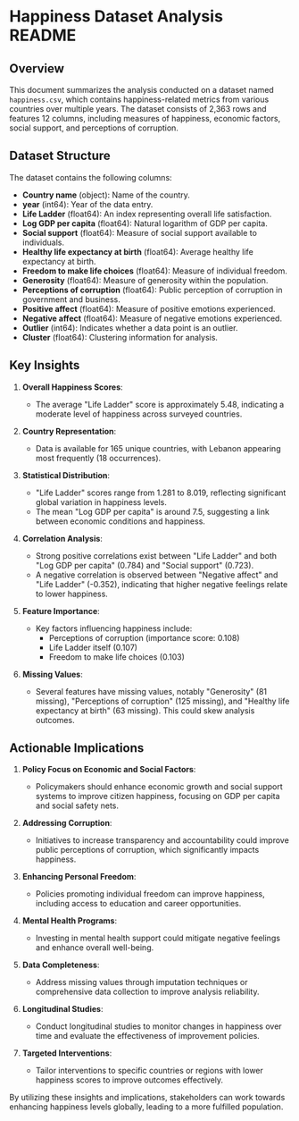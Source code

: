 # Happiness Dataset Analysis README

## Overview
This document summarizes the analysis conducted on a dataset named `happiness.csv`, which contains happiness-related metrics from various countries over multiple years. The dataset consists of 2,363 rows and features 12 columns, including measures of happiness, economic factors, social support, and perceptions of corruption.

## Dataset Structure
The dataset contains the following columns:

- **Country name** (object): Name of the country.
- **year** (int64): Year of the data entry.
- **Life Ladder** (float64): An index representing overall life satisfaction.
- **Log GDP per capita** (float64): Natural logarithm of GDP per capita.
- **Social support** (float64): Measure of social support available to individuals.
- **Healthy life expectancy at birth** (float64): Average healthy life expectancy at birth.
- **Freedom to make life choices** (float64): Measure of individual freedom.
- **Generosity** (float64): Measure of generosity within the population.
- **Perceptions of corruption** (float64): Public perception of corruption in government and business.
- **Positive affect** (float64): Measure of positive emotions experienced.
- **Negative affect** (float64): Measure of negative emotions experienced.
- **Outlier** (int64): Indicates whether a data point is an outlier.
- **Cluster** (float64): Clustering information for analysis.

## Key Insights
1. **Overall Happiness Scores**:
   - The average "Life Ladder" score is approximately 5.48, indicating a moderate level of happiness across surveyed countries.
   
2. **Country Representation**:
   - Data is available for 165 unique countries, with Lebanon appearing most frequently (18 occurrences).

3. **Statistical Distribution**:
   - "Life Ladder" scores range from 1.281 to 8.019, reflecting significant global variation in happiness levels.
   - The mean "Log GDP per capita" is around 7.5, suggesting a link between economic conditions and happiness.

4. **Correlation Analysis**:
   - Strong positive correlations exist between "Life Ladder" and both "Log GDP per capita" (0.784) and "Social support" (0.723).
   - A negative correlation is observed between "Negative affect" and "Life Ladder" (-0.352), indicating that higher negative feelings relate to lower happiness.

5. **Feature Importance**:
   - Key factors influencing happiness include:
     - Perceptions of corruption (importance score: 0.108)
     - Life Ladder itself (0.107)
     - Freedom to make life choices (0.103)

6. **Missing Values**:
   - Several features have missing values, notably "Generosity" (81 missing), "Perceptions of corruption" (125 missing), and "Healthy life expectancy at birth" (63 missing). This could skew analysis outcomes.

## Actionable Implications
1. **Policy Focus on Economic and Social Factors**:
   - Policymakers should enhance economic growth and social support systems to improve citizen happiness, focusing on GDP per capita and social safety nets.

2. **Addressing Corruption**:
   - Initiatives to increase transparency and accountability could improve public perceptions of corruption, which significantly impacts happiness.

3. **Enhancing Personal Freedom**:
   - Policies promoting individual freedom can improve happiness, including access to education and career opportunities.

4. **Mental Health Programs**:
   - Investing in mental health support could mitigate negative feelings and enhance overall well-being.

5. **Data Completeness**:
   - Address missing values through imputation techniques or comprehensive data collection to improve analysis reliability.

6. **Longitudinal Studies**:
   - Conduct longitudinal studies to monitor changes in happiness over time and evaluate the effectiveness of improvement policies.

7. **Targeted Interventions**:
   - Tailor interventions to specific countries or regions with lower happiness scores to improve outcomes effectively.

By utilizing these insights and implications, stakeholders can work towards enhancing happiness levels globally, leading to a more fulfilled population.